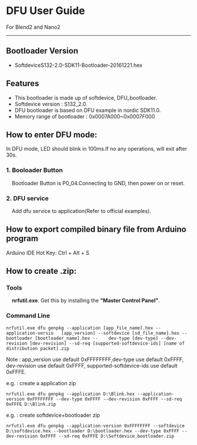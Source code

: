 
# DFU User Guide

For Blend2 and Nano2

***

## Bootloader Version

* SoftdeviceS132-2.0-SDK11-Bootloader-20161221.hex

## Features

*  This bootloader is made up of softdevice, DFU_bootloader.
*  Softdevice version : S132_2.0.
*  DFU bootloader is based on DFU example in nordic SDK11.0.
*  Memory range of bootloader : 0x0007A000~0x0007F000


## How to enter DFU mode:

In DFU mode, LED should blink in 100ms.If no any operations, will exit after 30s.

### 1. Booloader Button
&nbsp; &nbsp; Bootloader Button is P0_04.Connecting to GND, then power on or reset.

### 2. DFU service
&nbsp; &nbsp; Add dfu service to application(Refer to official examples).

## How to export compiled binary file from Arduino program
Arduino IDE Hot Key: Ctrl + Alt + S

## How to create .zip:

### Tools

&nbsp; &nbsp; **nrfutil.exe**. Get this by installing the **"Master Control Panel"**.

### Command Line

    nrfutil.exe dfu genpkg --application [app_file_name].hex --application-versio   [app_version] --softdevice [sd_file_name].hex --bootloader [bootloader_name].hex --    dev-type [dev-type] --dev-revision [dev-revision] --sd-req [supported-softdevice-ids] [name of distribution packet].zip


Note : app_version use default 0xFFFFFFFF,dev-type use default 0xFFFF, dev-revision use default 0xFFFF, supported-softdevice-ids use default 0xFFFE.

e.g. : create a application zip


    nrfutil.exe dfu genpkg --application D:\Blink.hex --application-version 0xFFFFFFFF --dev-type 0xFFFF --dev-revision 0xFFFF --sd-req 0xFFFE D:\Blink.zip


e.g. : create softdevice+bootloader zip

    nrfutil.exe dfu genpkg --application-version 0xFFFFFFFF --softdevice D:\softdevice.hex --bootloader D:\bootloader.hex --dev-type 0xFFFF --dev-revision 0xFFFF --sd-req 0xFFFE D:\Softdevice_bootloader.zip
